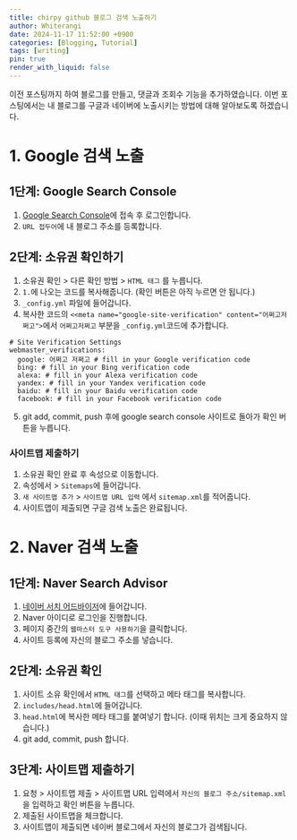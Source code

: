 ```yaml
---
title: chirpy github 블로그 검색 노출하기
author: Whiterangi
date: 2024-11-17 11:52:00 +0900
categories: [Blogging, Tutorial]
tags: [writing]
pin: true
render_with_liquid: false
---
```

이전 포스팅까지 하여 블로그를 만들고, 댓글과 조회수 기능을 추가하였습니다. 이번 포스팅에서는 내 블로그를 구글과 네이버에 노출시키는 방법에 대해 알아보도록 하겠습니다.

# 1. Google 검색 노출
## 1단계:  Google Search Console
1. [Google Search Console](https://search.google.com/search-console/about)에 접속 후 로그인합니다.
2. ```URL 접두어```에 내 블로그 주소를 등록합니다.

## 2단계: 소유권 확인하기
1. 소유권 확인 > 다른 확인 방법 > ```HTML 태그``` 를 누릅니다.
2. ```1.```에 나오는 코드를 복사해줍니다. (확인 버튼은 아직 누르면 안 됩니다.)
3. ```_config.yml``` 파일에 들어갑니다.
4. 복사한 코드의 ```<<meta name="google-site-verification" content="어쩌고저쩌고">```에서 ```어쩌고저쩌고``` 부분을 ```_config.yml```코드에 추가합니다.
```
# Site Verification Settings
webmaster_verifications:
  google: 어쩌고 저쩌고 # fill in your Google verification code
  bing: # fill in your Bing verification code
  alexa: # fill in your Alexa verification code
  yandex: # fill in your Yandex verification code
  baidu: # fill in your Baidu verification code
  facebook: # fill in your Facebook verification code
```
5. git add, commit, push 후에 google search console 사이트로 돌아가 확인 버튼을 누릅니다.

### 사이트맵 제출하기
1. 소유권 확인 완료 후 속성으로 이동합니다.
2. 속성에서 > ```Sitemaps```에 들어갑니다.
3. ```새 사이트맵 추가``` > ```사이트맵 URL 입력``` 에서 ```sitemap.xml```를 적어줍니다.
4. 사이트맵이 제출되면 구글 검색 노출은 완료됩니다. 

# 2. Naver 검색 노출
## 1단계: Naver Search Advisor
1. [네이버 서치 어드바이저](https://searchadvisor.naver.com/)에 들어갑니다.
2. Naver 아이디로 로그인을 진행합니다.
3. 페이지 중간의 ```웹마스터 도구 사용하기```을 클릭합니다.
4. 사이트 등록에 자신의 블로그 주소를 넣습니다.

## 2단계: 소유권 확인
1. 사이트 소유 확인에서 ```HTML 태그```를 선택하고 메타 태그를 복사합니다.
2. ```includes/head.html```에 들어갑니다.
3. ```head.html```에 복사한 메타 태그를 붙여넣기 합니다. (이때 위치는 크게 중요하지 않습니다.)
4. git add, commit, push 합니다.

## 3단계: 사이트맵 제출하기
1. 요청 > 사이트맵 제출 > 사이트맵 URL 입력에서 ```자신의 블로그 주소/sitemap.xml```을 입력하고 확인 버튼을 누릅니다.
2. 제출된 사이트맵을 체크합니다.
3. 사이트맵이 제출되면 네이버 블로그에서 자신의 블로그가 검색됩니다.